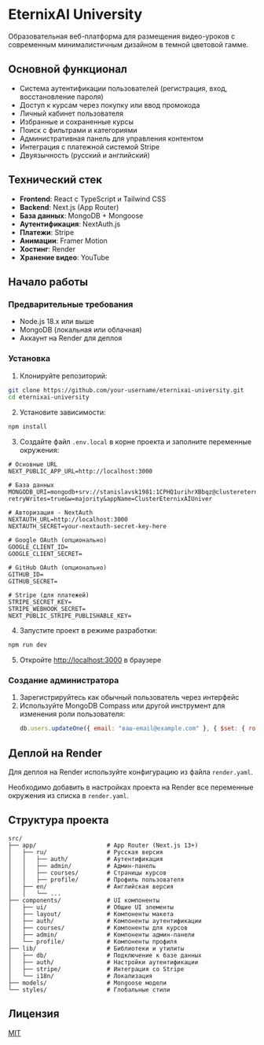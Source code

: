 # EternixAI University

Образовательная веб-платформа для размещения видео-уроков с современным минималистичным дизайном в темной цветовой гамме.

## Основной функционал

- Система аутентификации пользователей (регистрация, вход, восстановление пароля)
- Доступ к курсам через покупку или ввод промокода
- Личный кабинет пользователя
- Избранные и сохраненные курсы
- Поиск с фильтрами и категориями
- Административная панель для управления контентом
- Интеграция с платежной системой Stripe
- Двуязычность (русский и английский)

## Технический стек

- **Frontend**: React с TypeScript и Tailwind CSS
- **Backend**: Next.js (App Router)
- **База данных**: MongoDB + Mongoose
- **Аутентификация**: NextAuth.js
- **Платежи**: Stripe
- **Анимации**: Framer Motion
- **Хостинг**: Render
- **Хранение видео**: YouTube

## Начало работы

### Предварительные требования

- Node.js 18.x или выше
- MongoDB (локальная или облачная)
- Аккаунт на Render для деплоя

### Установка

1. Клонируйте репозиторий:
```bash
git clone https://github.com/your-username/eternixai-university.git
cd eternixai-university
```

2. Установите зависимости:
```bash
npm install
```

3. Создайте файл `.env.local` в корне проекта и заполните переменные окружения:
```
# Основные URL
NEXT_PUBLIC_APP_URL=http://localhost:3000

# База данных
MONGODB_URI=mongodb+srv://stanislavsk1981:1CPHQ1urihrXBbqz@clustereternixaiuniver.2z39gmp.mongodb.net/?retryWrites=true&w=majority&appName=ClusterEternixAIUniver

# Авторизация - NextAuth
NEXTAUTH_URL=http://localhost:3000
NEXTAUTH_SECRET=your-nextauth-secret-key-here

# Google OAuth (опционально)
GOOGLE_CLIENT_ID=
GOOGLE_CLIENT_SECRET=

# GitHub OAuth (опционально)
GITHUB_ID=
GITHUB_SECRET=

# Stripe (для платежей)
STRIPE_SECRET_KEY=
STRIPE_WEBHOOK_SECRET=
NEXT_PUBLIC_STRIPE_PUBLISHABLE_KEY=
```
4. Запустите проект в режиме разработки:
```bash
npm run dev
```

5. Откройте [http://localhost:3000](http://localhost:3000) в браузере

### Создание администратора

1. Зарегистрируйтесь как обычный пользователь через интерфейс
2. Используйте MongoDB Compass или другой инструмент для изменения роли пользователя:
   ```js
   db.users.updateOne({ email: "ваш-email@example.com" }, { $set: { role: "admin" } })
   ```

## Деплой на Render

Для деплоя на Render используйте конфигурацию из файла `render.yaml`. 

Необходимо добавить в настройках проекта на Render все переменные окружения из списка в `render.yaml`.

## Структура проекта

```
src/
├── app/                    # App Router (Next.js 13+)
│   ├── ru/                 # Русская версия
│   │   ├── auth/           # Аутентификация
│   │   ├── admin/          # Админ-панель
│   │   ├── courses/        # Страницы курсов
│   │   ├── profile/        # Профиль пользователя
│   ├── en/                 # Английская версия
│   │   └── ...
├── components/             # UI компоненты
│   ├── ui/                 # Общие UI элементы
│   ├── layout/             # Компоненты макета
│   ├── auth/               # Компоненты аутентификации
│   ├── courses/            # Компоненты для курсов
│   ├── admin/              # Компоненты админ-панели
│   └── profile/            # Компоненты профиля
├── lib/                    # Библиотеки и утилиты
│   ├── db/                 # Подключение к базе данных
│   ├── auth/               # Настройки аутентификации
│   ├── stripe/             # Интеграция со Stripe
│   └── i18n/               # Локализация
├── models/                 # Mongoose модели
└── styles/                 # Глобальные стили
```

## Лицензия

[MIT](LICENSE) 

